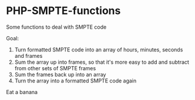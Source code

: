 PHP-SMPTE-functions
===================

Some functions to deal with SMPTE code

Goal:
1) Turn formatted SMPTE code into an array of hours, minutes, seconds and frames
2) Sum the array up into frames, so that it's more easy to add and subtract from other sets of SMPTE frames
3) Sum the frames back up into an array
4) Turn the array into a formatted SMPTE code again

Eat a banana
